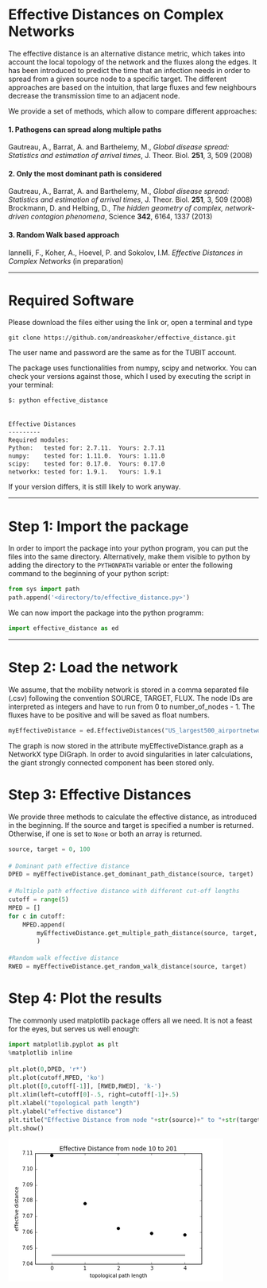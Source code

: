
# Effective Distances on Complex Networks

The effective distance is an alternative distance metric, which takes into account the local topology of the network and the fluxes along the edges. It has been introduced to predict the time that an infection needs in order to spread from a given source node to a specific target.
The different approaches are based on the intuition, that large fluxes and few neighbours decrease the transmission time to an adjacent node.

We provide a set of methods, which allow to compare different approaches:

#### 1. Pathogens can spread along multiple paths
Gautreau, A., Barrat, A. and Barthelemy, M., _Global disease spread: Statistics and estimation of arrival times_, J. Theor. Biol. __251__, 3, 509 (2008)

#### 2. Only the most dominant path is considered
Gautreau, A., Barrat, A. and Barthelemy, M., _Global disease spread: Statistics and estimation of arrival times_, J. Theor. Biol. __251__, 3, 509 (2008)  
Brockmann, D. and Helbing, D., _The hidden geometry of complex, network-driven contagion phenomena_, Science __342__, 6164, 1337 (2013)

#### 3. Random Walk based approach
Iannelli, F., Koher, A., Hoevel, P. and Sokolov, I.M. _Effective Distances in Complex Networks_ (in preparation)

---
# Required Software

Please download the files either using the link or, open a terminal and type

```
git clone https://github.com/andreaskoher/effective_distance.git
```
The user name and password are the same as for the TUBIT account.

The package uses functionalities from numpy, scipy and networkx. You can check your versions against those, which I used by executing the script in your terminal:

```
$: python effective_distance


Effective Distances
---------
Required modules:
Python:   tested for: 2.7.11.  Yours: 2.7.11
numpy:    tested for: 1.11.0.  Yours: 1.11.0
scipy:    tested for: 0.17.0.  Yours: 0.17.0
networkx: tested for: 1.9.1.   Yours: 1.9.1
```

If your version differs, it is still likely to work anyway.

---
# Step 1: Import the package

In order to import the package into your python program, you can put the files into the same directory.
Alternatively, make them visible to python by adding the directory to the `PYTHONPATH` variable or enter the following command to the beginning of your python script: 
```python
from sys import path
path.append('<directory/to/effective_distance.py>')
```
We can now import the package into the python programm:
```python
import effective_distance as ed
```

---
# Step 2: Load the network


We assume, that the mobility network is stored in a comma separated file (.csv) following the convention SOURCE, TARGET, FLUX. The node IDs are interpreted as integers and have to run from 0 to number_of_nodes - 1. The fluxes have to be positive and will be saved as float numbers.
```python
myEffectiveDistance = ed.EffectiveDistances("US_largest500_airportnetwork.csv")
```
The graph is now stored in the attribute myEffectiveDistance.graph as a NetworkX type DiGraph. In order to avoid singularities in later calculations, the giant strongly connected component has been stored only.

# Step 3: Effective Distances

We provide three methods to calculate the effective distance, as introduced in the beginning. If the source and target is specified a number is returned. Otherwise, if one is set to `None` or both an array is returned.

```python
source, target = 0, 100

# Dominant path effective distance
DPED = myEffectiveDistance.get_dominant_path_distance(source, target)

# Multiple path effective distance with different cut-off lengths
cutoff = range(5)
MPED = []
for c in cutoff:
    MPED.append(
        myEffectiveDistance.get_multiple_path_distance(source, target, cutoff=c) #ATTENTION: source = target = None can take a couple of days... So you better enjoy a long weekend now.
        )

#Random walk effective distance
RWED = myEffectiveDistance.get_random_walk_distance(source, target)
```

# Step 4: Plot the results

The commonly used matplotlib package offers all we need. It is not a feast for the eyes, but serves us well enough:

```python
import matplotlib.pyplot as plt
%matplotlib inline

plt.plot(0,DPED, 'r*')
plt.plot(cutoff,MPED, 'ko')
plt.plot([0,cutoff[-1]], [RWED,RWED], 'k-')
plt.xlim(left=cutoff[0]-.5, right=cutoff[-1]+.5)
plt.xlabel("topological path length")
plt.ylabel("effective distance")
plt.title("Effective Distance from node "+str(source)+" to "+str(target))
plt.show()
```

<img src="effective_distances.png" alt="some_text"> 
